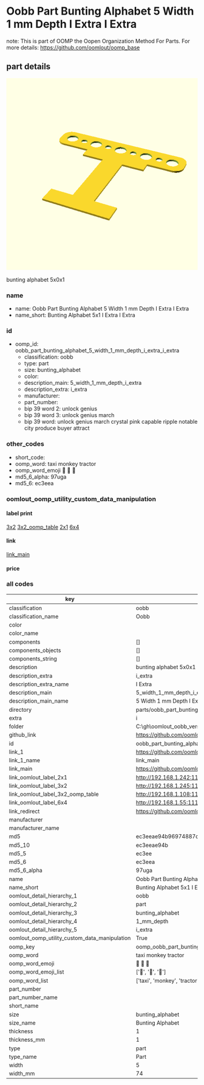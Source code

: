 # Oobb Part Bunting Alphabet 5 Width 1 mm Depth I Extra I Extra  

note: This is part of OOMP the Oopen Organization Method For Parts. For more details: https://github.com/oomlout/oomp_base

##  part details
  

[![](3dpr.png)](3dpr.png)

bunting alphabet 5x0x1



### name
* name: Oobb Part Bunting Alphabet 5 Width 1 mm Depth I Extra I Extra
* name_short: Bunting Alphabet 5x1 I Extra I Extra
### id
* oomp_id: oobb_part_bunting_alphabet_5_width_1_mm_depth_i_extra_i_extra
  * classification: oobb
  * type: part
  * size: bunting_alphabet
  * color: 
  * description_main: 5_width_1_mm_depth_i_extra
  * description_extra: i_extra
  * manufacturer: 
  * part_number: 
  * bip 39 word 2: unlock genius
  * bip 39 word 3: unlock genius march
  * bip 39 word: unlock genius march crystal pink capable ripple notable city produce buyer attract

### other_codes
* short_code: 
* oomp_word: taxi monkey tractor
* oomp_word_emoji :taxi: :monkey: :tractor:
* md5_6_alpha: 97uga
* md5_6: ec3eea






### oomlout_oomp_utility_custom_data_manipulation
#### label print
[3x2](http://192.168.1.245:1112/?label=oomp%2097uga)
[3x2_oomp_table](http://192.168.1.108:1112/?label=oomp%2097uga)
[2x1](http://192.168.1.242:1112/?label=oomp%2097uga)
[6x4](http://192.168.1.55:1112/?label=oomp%2097uga)    

#### link

[link_main](https://github.com/oomlout/oomlout_oobb_version_4_generated_parts/tree/main/navigation_oomp/oobb/part/bunting_alphabet/5_width_1_mm_depth_i_extra/i_extra/part)                              

#### price







### all codes 
| key | value |  
| --- | --- |  
| classification | oobb |  
| classification_name | Oobb |  
| color |  |  
| color_name |  |  
| components | [] |  
| components_objects | [] |  
| components_string | [] |  
| description | bunting alphabet 5x0x1 |  
| description_extra | i_extra |  
| description_extra_name | I Extra |  
| description_main | 5_width_1_mm_depth_i_extra |  
| description_main_name | 5 Width 1 mm Depth I Extra |  
| directory | parts/oobb_part_bunting_alphabet_5_width_1_mm_depth_i_extra_i_extra |  
| extra | i |  
| folder | C:\gh\oomlout_oobb_version_4_generated_parts\parts\oobb_part_bunting_alphabet_5_width_1_mm_depth_i_extra_i_extra |  
| github_link | https://github.com/oomlout/oomlout_oomp_part_src/tree/main/parts/oobb_part_bunting_alphabet_5_width_1_mm_depth_i_extra_i_extra |  
| id | oobb_part_bunting_alphabet_5_width_1_mm_depth_i_extra_i_extra |  
| link_1 | https://github.com/oomlout/oomlout_oobb_version_4_generated_parts/tree/main/navigation_oomp/oobb/part/bunting_alphabet/5_width_1_mm_depth_i_extra/i_extra/part |  
| link_1_name | link_main |  
| link_main | https://github.com/oomlout/oomlout_oobb_version_4_generated_parts/tree/main/navigation_oomp/oobb/part/bunting_alphabet/5_width_1_mm_depth_i_extra/i_extra/part |  
| link_oomlout_label_2x1 | http://192.168.1.242:1112/?label=oomp%2097uga |  
| link_oomlout_label_3x2 | http://192.168.1.245:1112/?label=oomp%2097uga |  
| link_oomlout_label_3x2_oomp_table | http://192.168.1.108:1112/?label=oomp%2097uga |  
| link_oomlout_label_6x4 | http://192.168.1.55:1112/?label=oomp%2097uga |  
| link_redirect | https://github.com/oomlout/oomlout_oobb_version_4_generated_parts/tree/main/parts/oobb_bunting_alphabet_05_01_ex_i |  
| manufacturer |  |  
| manufacturer_name |  |  
| md5 | ec3eeae94b96974887d283550f983f70 |  
| md5_10 | ec3eeae94b |  
| md5_5 | ec3ee |  
| md5_6 | ec3eea |  
| md5_6_alpha | 97uga |  
| name | Oobb Part Bunting Alphabet 5 Width 1 mm Depth I Extra I Extra |  
| name_short | Bunting Alphabet 5x1 I Extra I Extra |  
| oomlout_detail_hierarchy_1 | oobb |  
| oomlout_detail_hierarchy_2 | part |  
| oomlout_detail_hierarchy_3 | bunting_alphabet |  
| oomlout_detail_hierarchy_4 | 1_mm_depth |  
| oomlout_detail_hierarchy_5 | i_extra |  
| oomlout_oomp_utility_custom_data_manipulation | True |  
| oomp_key | oomp_oobb_part_bunting_alphabet_5_width_1_mm_depth_i_extra_i_extra |  
| oomp_word | taxi monkey tractor |  
| oomp_word_emoji | :taxi: :monkey: :tractor: |  
| oomp_word_emoji_list | [':taxi:', ':monkey:', ':tractor:'] |  
| oomp_word_list | ['taxi', 'monkey', 'tractor'] |  
| part_number |  |  
| part_number_name |  |  
| short_name |  |  
| size | bunting_alphabet |  
| size_name | Bunting Alphabet |  
| thickness | 1 |  
| thickness_mm | 1 |  
| type | part |  
| type_name | Part |  
| width | 5 |  
| width_mm | 74 |  
